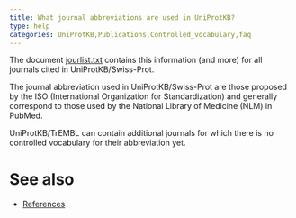 ```yaml
---
title: What journal abbreviations are used in UniProtKB?
type: help
categories: UniProtKB,Publications,Controlled_vocabulary,faq
---
```


The document [jourlist.txt](https://ftp.uniprot.org/pub/databases/uniprot/current_release/knowledgebase/complete/docs/jourlist.txt) contains this information (and more) for all journals cited in UniProtKB/Swiss-Prot.

The journal abbreviation used in UniProtKB/Swiss-Prot are those proposed by the ISO (International Organization for Standardization) and generally correspond to those used by the National Library of Medicine (NLM) in PubMed.

UniProtKB/TrEMBL can contain additional journals for which there is no controlled vocabulary for their abbreviation yet.

# See also

-   [References](https://www.uniprot.org/help/references)
